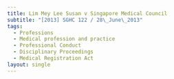 ```yaml
---
title: Lim Mey Lee Susan v Singapore Medical Council
subtitle: "[2013] SGHC 122 / 28\_June\_2013"
tags:
  - Professions
  - Medical profession and practice
  - Professional Conduct
  - Disciplinary Proceedings
  - Medical Registration Act
layout: single
---
```


